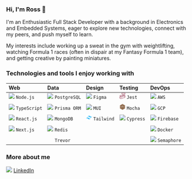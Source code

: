### Hi, I'm Ross 👋

I'm an Enthusiastic Full Stack Developer with a background in Electronics and Embedded Systems, eager to explore new technologies, connect with my peers, and push myself to learn.

My interests include working up a sweat in the gym with weightlifting, watching Formula 1 races (often in dispair at my Fantasy Formula 1 team), and getting creative by painting miniatures.



### Technologies and tools I enjoy working with

| Web  | Data  | Design | Testing | DevOps |
| :--- | :---  | :---   | :---    | :---   |
| <img width="16px" src="https://seeklogo.com/images/N/nodejs-logo-FBE122E377-seeklogo.com.png" />  `Node.js` | <img width="16px" src="https://cdn.jsdelivr.net/gh/devicons/devicon/icons/postgresql/postgresql-original.svg" />  `PostgreSQL` | <img width="16px" src="https://cdn.jsdelivr.net/gh/devicons/devicon/icons/figma/figma-original.svg" />  `Figma` | <img width="16px" src="https://raw.githubusercontent.com/devicons/devicon/2ae2a900d2f041da66e950e4d48052658d850630/icons/jest/jest-plain.svg" /> `Jest` | <img width="16px" src="https://www.svgrepo.com/show/135834/amazon.svg" />  `AWS` |
| | | | | |
| <img width="16px" src="https://cdn.jsdelivr.net/gh/devicons/devicon/icons/typescript/typescript-original.svg" />  `TypeScript` | <img width="16px" src="https://www.svgrepo.com/show/374002/prisma.svg" />  `Prisma ORM` | <img width="16px" src="https://mui.com/static/logo.png" />  `MUI` | <img width="16px" src="https://raw.githubusercontent.com/devicons/devicon/2ae2a900d2f041da66e950e4d48052658d850630/icons/mocha/mocha-plain.svg" /> `Mocha` | <img width="16px" src="https://www.ucloudstore.com/wp-content/uploads/2021/09/gcp-02.png" />  `GCP` |
| | | | | |
|  <img width="16px" src="https://cdn.jsdelivr.net/gh/devicons/devicon/icons/react/react-original.svg" />  `React.js` | <img width="16px" src="https://cdn.jsdelivr.net/gh/devicons/devicon/icons/mongodb/mongodb-original.svg" />  `MongoDB` | <img width="16px" src="https://raw.githubusercontent.com/devicons/devicon/2ae2a900d2f041da66e950e4d48052658d850630/icons/tailwindcss/tailwindcss-plain.svg" />  `Tailwind` | <img width="16px" src="https://asset.jarombek.com/logos/cypress.png" />  `Cypress` | <img width="16px" src="https://external-content.duckduckgo.com/iu/?u=https%3A%2F%2F4.bp.blogspot.com%2F-Fxo_qnGJBj0%2FWRoDPNdlEII%2FAAAAAAAABF0%2F1mSHmv5gleQaCsHKEDgTB3DbNghjCXvZACLcB%2Fs1600%2Flogo_firebase_1920px_clr.png&f=1&nofb=1&ipt=034b12c928fb2471cbbd2f72c3553c41c3161e125e08e6ab0735c12b7416cff8&ipo=images" />  `Firebase` |
| | | | | |
| <img width="16px" src="https://files.raycast.com/4dnlt8m2mcb98bzc4zb8pggc4csi" />  `Next.js` | <img width="16px" src="https://cdn.jsdelivr.net/gh/devicons/devicon/icons/redis/redis-original.svg" />  `Redis` | | | <img width="16px" src="https://www.docker.com/wp-content/uploads/2022/03/Moby-logo.png" />  `Docker` |
| | | | | |
| | <img width="16px" height="16px" src="https://uploads-ssl.webflow.com/630e3428eec8a9908c388a87/6377543e4f7c00e6d8f71d0c_Color%3DYellow.svg" /> `Trevor` | | | <img width="16px" src="https://avatars.githubusercontent.com/u/9742242?s=200&v=4" /> `Semaphore` |

### More about me
<img width="16px" src="https://camo.githubusercontent.com/603c4b5be183feb62c872b2507be983d63148742c5746554777656b5d8d4df4e/68747470733a2f2f63646e2e6a7364656c6976722e6e65742f67682f64657669636f6e732f64657669636f6e2f69636f6e732f6c696e6b6564696e2f6c696e6b6564696e2d6f726967696e616c2e737667" /> [LinkedIn](https://www.linkedin.com/in/rossllewellyn/)

